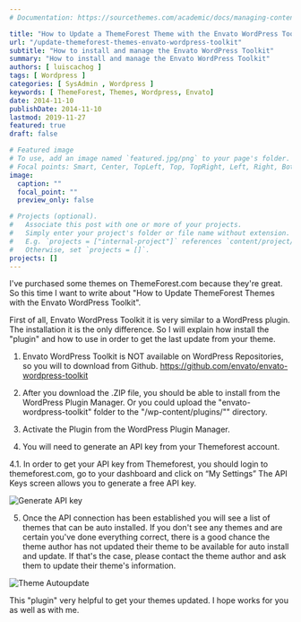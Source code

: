 ```yaml
---
# Documentation: https://sourcethemes.com/academic/docs/managing-content/

title: "How to Update a ThemeForest Theme with the Envato WordPress Toolkit"
url: "/update-themeforest-themes-envato-wordpress-toolkit"
subtitle: "How to install and manage the Envato WordPress Toolkit"
summary: "How to install and manage the Envato WordPress Toolkit"
authors: [ luiscachog ]
tags: [ Wordpress ]
categories: [ SysAdmin , Wordpress ]
keywords: [ ThemeForest, Themes, Wordpress, Envato]
date: 2014-11-10
publishDate: 2014-11-10
lastmod: 2019-11-27
featured: true
draft: false

# Featured image
# To use, add an image named `featured.jpg/png` to your page's folder.
# Focal points: Smart, Center, TopLeft, Top, TopRight, Left, Right, BottomLeft, Bottom, BottomRight.
image:
  caption: ""
  focal_point: ""
  preview_only: false

# Projects (optional).
#   Associate this post with one or more of your projects.
#   Simply enter your project's folder or file name without extension.
#   E.g. `projects = ["internal-project"]` references `content/project/deep-learning/index.md`.
#   Otherwise, set `projects = []`.
projects: []
---
```


I've purchased some themes on ThemeForest.com because they're great. So this time I want to write about "How to Update ThemeForest Themes with the Envato WordPress Toolkit".

First of all, Envato WordPress Toolkit it is very similar to a WordPress plugin. The installation it is the only difference. So I will explain how install the "plugin" and how to use in order to get the last update from your theme.

1. Envato WordPress Toolkit is NOT available on WordPress Repositories, so you will to download from Github. <https://github.com/envato/envato-wordpress-toolkit>

2. After you download the .ZIP file, you should be able to install from the WordPress Plugin Manager. Or you could upload the "envato-wordpress-toolkit" folder to the "/wp-content/plugins/"" directory.

3. Activate the Plugin from the WordPress Plugin Manager.

4. You will need to generate an API key from your Themeforest account.

4.1. In order to get your API key from Themeforest, you should login to themeforest.com, go to your dashboard and click on &#8220;My Settings&#8221; The API Keys screen allows you to generate a free API key.

![Generate API key](/img/posts/update-themeforest-themes-envato-wordpress-toolkit/generate-api-key.png)

5. Once the API connection has been established you will see a list of themes that can be auto installed. If you don't see any themes and are certain you've done everything correct, there is a good chance the theme author has not updated their theme to be available for auto install and update. If that's the case, please contact the theme author and ask them to update their theme's information.

![Theme Autoupdate](/img/posts/update-themeforest-themes-envato-wordpress-toolkit/theme-autoupdate.png)

This "plugin" very helpful to get your themes updated. I hope works for you as well as with me.